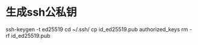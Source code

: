 # 生成ssh公私钥
ssh-keygen -t ed25519
cd ~/.ssh/
cp id_ed25519.pub authorized_keys
rm -rf id_ed25519.pub

